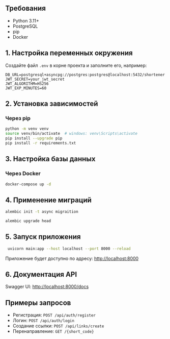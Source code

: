 ## Требования

- Python 3.11+
- PostgreSQL
- pip 
- Docker 




## 1. Настройка переменных окружения

Создайте файл `.env` в корне проекта и заполните его, например:

```
DB_URL=postgresql+asyncpg://postgres:postgres@localhost:5432/shortener
JWT_SECRET=your_jwt_secret
JWT_ALGORITHM=HS256
JWT_EXP_MINUTES=60
```

## 2. Установка зависимостей

### Через pip

```bash
python -m venv venv
source venv/bin/activate  # windows: venv\Scripts\activate
pip install --upgrade pip
pip install -r requirements.txt
```

## 3. Настройка базы данных

### Через Docker 

```bash
docker-compose up -d
```

## 4. Применение миграций

```bash
alembic init -t async migraition 

alembic upgrade head
```

## 5. Запуск приложения

```bash
 uvicorn main:app --host localhost --port 8000 --reload 
```

Приложение будет доступно по адресу: [http://localhost:8000](http://localhost:8000)

## 6. Документация API

Swagger UI: [http://localhost:8000/docs](http://localhost:8000/docs)

## Примеры запросов

- Регистрация: `POST /api/auth/register`
- Логин: `POST /api/auth/login`
- Создание ссылки: `POST /api/links/create`
- Перенаправление: `GET /{short_code}`
